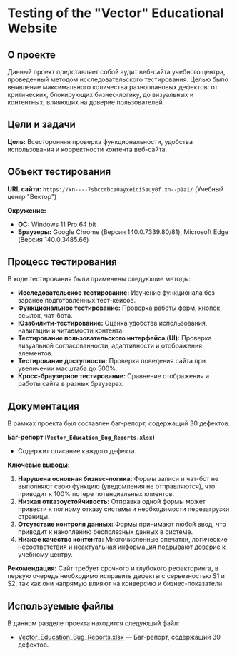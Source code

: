 # Testing of the "Vector" Educational Website

## О проекте

Данный проект представляет собой аудит веб-сайта учебного центра, проведенный методом исследовательского тестирования. Целью было выявление максимального количества разноплановых дефектов: от критических, блокирующих бизнес-логику, до визуальных и контентных, влияющих на доверие пользователей.

## Цели и задачи

**Цель:** Всесторонняя проверка функциональности, удобства использования и корректности контента веб-сайта.

## Объект тестирования

**URL сайта:** `https://xn----7sbccrbca0ayxeici5auy0f.xn--p1ai/` (Учебный центр "Вектор")

**Окружение:**
*   **ОС:** Windows 11 Pro 64 bit
*   **Браузеры:** Google Chrome (Версия 140.0.7339.80/81), Microsoft Edge (Версия 140.0.3485.66)

## Процесс тестирования

В ходе тестирования были применены следующие методы:
*   **Исследовательское тестирование:** Изучение функционала без заранее подготовленных тест-кейсов.
*   **Функциональное тестирование:** Проверка работы форм, кнопок, ссылок, чат-бота.
*   **Юзабилити-тестирование:** Оценка удобства использования, навигации и читаемости контента.
*   **Тестирование пользовательского интерфейса (UI):** Проверка визуальной согласованности, адаптивности и отображения элементов.
*   **Тестирование доступности:** Проверка поведения сайта при увеличении масштаба до 500%.
*   **Кросс-браузерное тестирование:** Сравнение отображения и работы сайта в разных браузерах.

## Документация

В рамках проекта был составлен баг-репорт, содержащий 30 дефектов.

**Баг-репорт (`Vector_Education_Bug_Reports.xlsx`)**
*   Содержит описание каждого дефекта.

**Ключевые выводы:**
1.  **Нарушена основная бизнес-логика:** Формы записи и чат-бот не выполняют свою функцию (уведомления не отправляются), что приводит к 100% потере потенциальных клиентов.
2.  **Низкая отказоустойчивость:** Отправка одной формы может привести к полному отказу системы и необходимости перезагрузки страницы.
3.  **Отсутствие контроля данных:** Формы принимают любой ввод, что приводит к накоплению бесполезных данных в системе.
4.  **Низкое качество контента:** Многочисленные опечатки, логические несоответствия и неактуальная информация подрывают доверие к учебному центру.

**Рекомендация:** Сайт требует срочного и глубокого рефакторинга, в первую очередь необходимо исправить дефекты с серьезностью S1 и S2, так как они напрямую влияют на конверсию и бизнес-показатели.

## Используемые файлы

В данном разделе проекта находится следующий файл:
*   [Vector_Education_Bug_Reports.xlsx](./Vector_Education_Bug_Reports.xlsx) — Баг-репорт, содержащий 30 дефектов.
